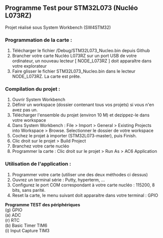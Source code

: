 ## Programme Test pour STM32L073 (Nucléo L073RZ)  

Projet réalisé sous System Workbench (SW4STM32)


### Programmation de la carte :
1. Télécharger le fichier /Debug/STM32L073_Nucleo.bin depuis Github
2. Brancher votre carte Nucléo L073RZ sur un port USB de votre ordinateur, un nouveau lecteur [ NODE_L073RZ ] doit apparaître dans votre explorateur
3. Faire glisser le fichier STM32L073_Nucleo.bin dans le lecteur NODE_L073RZ. La carte est prête.

### Compilation du projet :
1. Ouvrir System Workbench
2. Définir un workspace (dossier contenant tous vos projets) si vous n'en avez pas un.
3. Télécharger l'ensemble du projet (environ 10 M) et dezippez-le dans votre workspace
4. Dans System Workbench : File > Import > General > Existing Projects into Workspace > Browse. Selectionner le dossier de votre workspace
5. Cochez le projet à importer (STM32L073-master), puis Finish.
6. Clic droit sur le projet > Build Project
7. Branchez votre carte nucléo
8. Programmer la carte : Clic droit sur le projet > Run As > AC6 Application

### Utilisation de l'application :
1. Programmer votre carte (utiliser une des deux méthodes ci dessus)
2. Ouvrez un terminal série : Putty, hyperterm, ...
3. Configurez le port COM correspondant à votre carte nucléo : 115200, 8 bits, sans parité.
4. Reset la carte, le menu suivant doit apparaitre dans votre terminal :
GPIO
 
**Programme TEST des périphériques**  
        (g) GPIO  
        (a) ADC  
        (r) RTC  
        (b) Basic Timer TIM6  
        (i) Input Capture TIM3  
